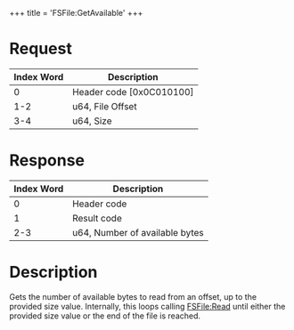 +++
title = 'FSFile:GetAvailable'
+++

# Request

| Index Word | Description                |
|------------|----------------------------|
| 0          | Header code \[0x0C010100\] |
| 1-2        | u64, File Offset           |
| 3-4        | u64, Size                  |

# Response

| Index Word | Description                    |
|------------|--------------------------------|
| 0          | Header code                    |
| 1          | Result code                    |
| 2-3        | u64, Number of available bytes |

# Description

Gets the number of available bytes to read from an offset, up to the
provided size value. Internally, this loops calling
[FSFile:Read](FSFile:Read "wikilink") until either the provided size
value or the end of the file is reached.